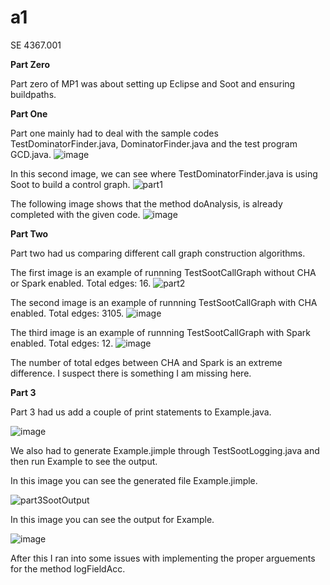 # a1
SE 4367.001

**Part Zero**

Part zero of MP1 was about setting up Eclipse and Soot and ensuring buildpaths. 



**Part One**

Part one mainly had to deal with the sample codes TestDominatorFinder.java, DominatorFinder.java and the test program GCD.java.
![image](https://user-images.githubusercontent.com/34780150/112222964-3f4b1400-8bf7-11eb-93c4-0757f2fd117b.png)

In this second image, we can see where TestDominatorFinder.java is using Soot to build a control graph.
![part1](https://user-images.githubusercontent.com/34780150/112223053-5d187900-8bf7-11eb-848d-a02b2c7ad943.png)

The following image shows that the method doAnalysis, is already completed with the given code.
![image](https://user-images.githubusercontent.com/34780150/112223529-10816d80-8bf8-11eb-9351-fc375fc74c05.png)



**Part Two**

Part two had us comparing different call graph construction algorithms.

The first image is an example of runnning TestSootCallGraph without CHA or Spark enabled. Total edges: 16.
![part2](https://user-images.githubusercontent.com/34780150/112224977-16784e00-8bfa-11eb-9f24-b5f500a1adc4.png)

The second image is an example of runnning TestSootCallGraph with CHA enabled. Total edges: 3105.
![image](https://user-images.githubusercontent.com/34780150/112225297-8b4b8800-8bfa-11eb-87fc-66965e011bdf.png)

The third image is an example of runnning TestSootCallGraph with Spark enabled. Total edges: 12.
![image](https://user-images.githubusercontent.com/34780150/112225624-0f9e0b00-8bfb-11eb-8d44-d01821ce3e3f.png)

The number of total edges between CHA and Spark is an extreme difference. I suspect there is something I am missing here. 


**Part 3**

Part 3 had us add a couple of print statements to Example.java.

![image](https://user-images.githubusercontent.com/34780150/112249225-61f42180-8c25-11eb-8a40-1599439d3c8d.png)

We also had to generate Example.jimple through TestSootLogging.java and then run Example to see the output.

In this image you can see the generated file Example.jimple.

![part3SootOutput](https://user-images.githubusercontent.com/34780150/112249412-bb5c5080-8c25-11eb-8856-9b700fc63db4.png)

In this image you can see the output for Example.

![image](https://user-images.githubusercontent.com/34780150/112249541-f8284780-8c25-11eb-9e5b-51a6614edb16.png)

After this I ran into some issues with implementing the proper arguements for the method logFieldAcc. 


 



